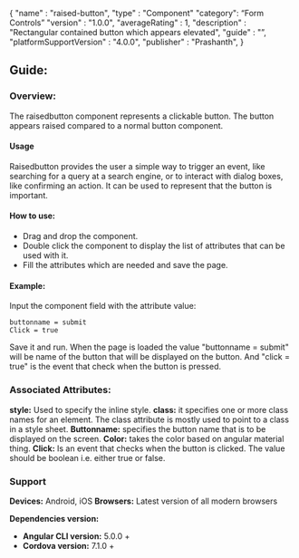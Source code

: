 {
"name" : "raised-button",
"type" : "Component"
"category": “Form Controls”
"version" : "1.0.0",
"averageRating" : 1,
"description" : "Rectangular contained button which appears elevated",
"guide" : "”,
"platformSupportVersion" : "4.0.0",
"publisher" : "Prashanth",
}

## Guide: 
### Overview: 
The raisedbutton component represents a clickable button. The button appears raised compared to a normal button component.

#### Usage
Raisedbutton provides the user a simple way to trigger an event, like searching for a query at a search engine, or to interact with dialog boxes, like confirming an action. It can be used to represent that the button is important.

#### How to use:   
- Drag and drop the component. 
- Double click the component to display the list of attributes that can be used with it.
- Fill the attributes which are needed and save the page.

#### Example: 
Input the component field with the attribute value:
``` 
buttonname = submit
Click = true
```
Save it and run.
When the page is loaded the value "buttonname = submit" will be name of the button that will be displayed on the button. And "click = true" is the event that check when the button is pressed.

### Associated Attributes:
**style:** Used to specify the inline style.
**class:** it specifies one or more class names for an element. The class attribute is mostly used to point to a class in a style sheet.
**Buttonname:** specifies the button name that is to be displayed on the screen.
**Color:** takes the color based on angular material thing.
**Click:** Is an event that checks when the button is clicked. The value should be boolean i.e. either true or false.

### Support 
**Devices:** Android, iOS
**Browsers:** Latest version of all modern browsers

**Dependencies version:**
- **Angular CLI version:** 5.0.0 + 
- **Cordova version:** 7.1.0 +

